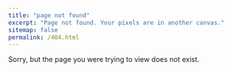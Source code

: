 ```yaml
---
title: "page not found"
excerpt: "Page not found. Your pixels are in another canvas."
sitemap: false
permalink: /404.html
---
```


Sorry, but the page you were trying to view does not exist.
